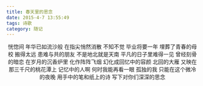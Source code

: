 ```yaml
---
title: 春天里的思念
date: 2015-4-7 13:55:49
tags: 诗歌
category: 随记
---
```

<center>
恍惚间
年华已如流沙般
在指尖悄然消散
不知不觉
毕业将要一年
埋葬了青春的母校
搬得太远
患难与共的朋友
不是地北就是天南
平凡的日子里难得一见
曾经刻骨的暗恋
在岁月的沉香炉里
化作阵阵飞烟
幻化成回忆中的容颜
北回的大雁
又映在那三千尺的桃花潭上
记忆中的人啊
何时我能再看一眼
孤独的我
只能在这个微冷的夜晚
用手中的笔和纸上的诗
写下对你们深深的思念
</center>
